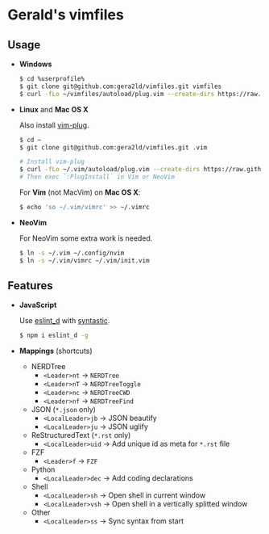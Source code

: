 Gerald's vimfiles
===

Usage
---

* **Windows**

  ``` bash
  $ cd %userprofile%
  $ git clone git@github.com:gera2ld/vimfiles.git vimfiles
  $ curl -fLo ~/vimfiles/autoload/plug.vim --create-dirs https://raw.githubusercontent.com/junegunn/vim-plug/master/plug.vim
  ```

* **Linux** and **Mac OS X**

  Also install [vim-plug](https://github.com/junegunn/vim-plug).

  ``` bash
  $ cd ~
  $ git clone git@github.com:gera2ld/vimfiles.git .vim

  # Install vim-plug
  $ curl -fLo ~/.vim/autoload/plug.vim --create-dirs https://raw.githubusercontent.com/junegunn/vim-plug/master/plug.vim
  # Then exec `:PlugInstall` in Vim or NeoVim
  ```

  For **Vim** (not MacVim) on **Mac OS X**:
  ``` bash
  $ echo 'so ~/.vim/vimrc' >> ~/.vimrc
  ```

* **NeoVim**

  For NeoVim some extra work is needed.

  ``` sh
  $ ln -s ~/.vim ~/.config/nvim
  $ ln -s ~/.vim/vimrc ~/.vim/init.vim
  ```

Features
---

* **JavaScript**

  Use [eslint_d](https://github.com/mantoni/eslint_d.js#editor-integration) with [syntastic](https://github.com/vim-syntastic/syntastic).

  ``` sh
  $ npm i eslint_d -g
  ```

* **Mappings** (shortcuts)
  * NERDTree
    * `<Leader>nt` -> `NERDTree`
    * `<Leader>nT` -> `NERDTreeToggle`
    * `<Leader>nc` -> `NERDTreeCWD`
    * `<Leader>nf` -> `NERDTreeFind`
  * JSON (`*.json` only)
    * `<LocalLeader>jb` -> JSON beautify
    * `<LocalLeader>ju` -> JSON uglify
  * ReStructuredText (`*.rst` only)
    * `<LocalLeader>uid` -> Add unique id as meta for `*.rst` file
  * FZF
    * `<Leader>f` -> `FZF`
  * Python
    * `<LocalLeader>dec` -> Add coding declarations
  * Shell
    * `<LocalLeader>sh` -> Open shell in current window
    * `<LocalLeader>vsh` -> Open shell in a vertically splitted window
  * Other
    * `<LocalLeader>ss` -> Sync syntax from start
